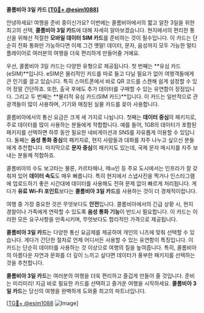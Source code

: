 **콜롬비아 3일 카드 [[TG💪+ @esim1088](https://t.me/s/esim1088)]**

안녕하세요! 여행을 준비 중이신가요? 이번에는 콜롬비아에서의 짧고 알찬 3일을 위한 최고의 선택, **콜롬비아 3일 카드**에 대해 자세히 알아보겠습니다. 현지에서의 편리한 통신을 위해선 적절한 **모바일 데이터 SIM 카드**를 준비하는 것이 필수입니다. 이 카드는 단순히 전화 통화만 가능하다면 이제 그건 옛말! 데이터, 문자, 음성까지 모두 가능한 멀티 플레이어로 여러분의 여행을 더욱 편리하게 만들어줄 거예요.

우선, 콜롬비아 3일 카드는 다양한 유형으로 제공됩니다. 첫 번째는 **유심 카드(eSIM)**입니다. eSIM은 물리적인 카드를 따로 들고 다닐 필요가 없어 여행객들에게 큰 인기를 끌고 있습니다. 특히 스마트폰에서 바로 QR 코드를 스캔해 쉽게 설정할 수 있어 정말 간단하죠. 또한, 출국 후에도 추가 데이터를 구매할 수 있는 유연함이 장점입니다. 그리고 두 번째는 **물리적 유심 카드(SIM 카드)**입니다. 이 카드는 일반적으로 관광객들이 많이 사용하며, 기기와 매칭된 실물 카드를 꽂아 사용합니다. 

콜롬비아에서의 통신 요금은 크게 세 가지로 나뉩니다. 첫째는 **데이터 중심**의 패키지로, 주로 데이터를 많이 사용하는 분들에게 적합합니다. 예를 들어, 1GB의 데이터가 포함된 패키지를 선택하면 하루 동안 필요한 네비게이션과 SNS를 자유롭게 이용할 수 있답니다. 둘째는 **음성 통화 중심**의 패키지로, 현지 사람들과 대화를 자주 나누고 싶으신 분들에게 추천합니다. 마지막으로 **문자 중심**의 패키지도 있는데, 국제 문자 메시지를 자주 보내는 분들께 적합하죠.

콜롬비아의 수도 보고타는 물론, 카르타헤나, 메เด인 등 주요 도시에서는 인프라가 잘 갖춰져 있어 **데이터 속도**도 매우 빠릅니다. 특히 현지에서 스냅사진을 찍거나 인스타그램에 업로드하기 좋은 시간대에 데이터를 사용해도 전혀 문제 없이 빠르게 처리됩니다. 게다가 **유료 Wi-Fi 포인트**보다는 **콜롬비아 3일 카드**를 사용하는 것이 더 경제적이랍니다.

여행 중 가장 중요한 것은 무엇보다도 **안전**입니다. 콜롬비아에서의 긴급 상황 시, 현지 경찰이나 가족에게 연락할 수 있도록 **음성 통화 기능**이 반드시 필요합니다. 이 카드는 이러한 모든 요구사항을 만족시키며, 무엇보다도 합리적인 가격으로 제공됩니다.

**콜롬비아 3일 카드**는 다양한 통신 요금제를 제공하여 개인의 니즈에 맞춰 선택할 수 있습니다. 게다가 간단한 절차로 언제 어디서든 사용할 수 있는 유연함이 특징입니다. 이 카드는 단순히 데이터를 사용하는 것 이상으로 여행의 질을 높여줍니다. 특히, 콜롬비아의 아름다운 자연과 문화를 더 깊이 느끼고 싶다면 데이터가 풍부한 패키지를 선택하는 것을 추천합니다.

**콜롬비아 3일 카드**는 여러분의 여행을 더욱 편리하고 즐겁게 만들어 줄 것입니다. 준비는 미리미리! 지금 바로 필요한 카드를 선택하고 즐거운 여행을 시작하세요. **콜롬비아 3일 카드**는 당신의 여행을 완벽하게 도와줄 최고의 파트너입니다.

[[TG💪+ @esim1088](https://t.me/s/esim1088) ![Image](https://i.postimg.cc/Y0z9fWf4/image.png)]